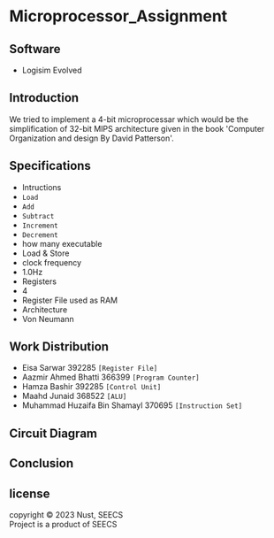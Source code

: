 # Microprocessor_Assignment

## Software 
- Logisim Evolved 
## Introduction 
We tried to implement a 4-bit microprocessar which would be the simplification of 32-bit MIPS architecture given in the book
'Computer Organization and design By David Patterson'. 
## Specifications
- Intructions
- `Load`
- `Add`
- `Subtract`
- `Increment`
- `Decrement` 
- how many executable
- Load & Store 
- clock frequency 
- 1.0Hz
- Registers
- 4
- Register File used as RAM
- Architecture 
- Von Neumann
## Work Distribution
- Eisa Sarwar 392285
`[Register File]`
- Aazmir Ahmed Bhatti 366399
`[Program Counter]`
- Hamza Bashir 392285
`[Control Unit]`
- Maahd Junaid 368522
`[ALU]`
- Muhammad Huzaifa Bin Shamayl 370695
`[Instruction Set]`

## Circuit Diagram 

## Conclusion 

## license 
copyright © 2023 Nust, SEECS  
Project is a product of SEECS

